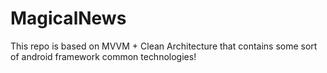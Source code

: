 # MagicalNews
This repo is based on MVVM + Clean Architecture that contains some sort of android framework common technologies!
